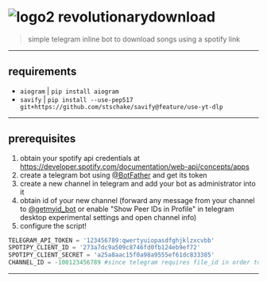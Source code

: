 # ![logo2](https://github.com/hessfire/revolutionarydownload/assets/134144364/8a29d7a0-6945-4958-bcbf-9c7de10f5d32) revolutionarydownload
>simple telegram inline bot to download songs using a spotify link

***
## requirements
* `aiogram` | `pip install aiogram`
* `savify` | `pip install --use-pep517 git+https://github.com/stschake/savify@feature/use-yt-dlp`

***
## prerequisites
1. obtain your spotify api credentials at https://developer.spotify.com/documentation/web-api/concepts/apps
2. create a telegram bot using [@BotFather](t.me/BotFather) and get its token
3. create a new channel in telegram and add your bot as administrator into it
4. obtain id of your new channel (forward any message from your channel to  [@getmyid_bot](t.me/getmyid_bot) or enable "Show Peer IDs in Profile" in telegram desktop experimental settings and open channel info)
5. configure the script!

```py
TELEGRAM_API_TOKEN = '123456789:qwertyuiopasdfghjklzxcvbb'
SPOTIPY_CLIENT_ID = '273a7dc9a509c8746fd0fb124eb9ef72'
SPOTIPY_CLIENT_SECRET = 'a25a8aac15f0a98a9555ef61dc833385'
CHANNEL_ID = -100123456789 #since telegram requires file_id in order to edit audio in message sent by inline query, you need other chat(channel) where bot can upload files and take their file_id
```
***
